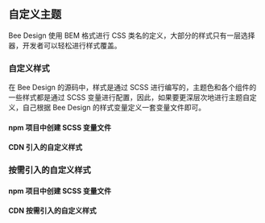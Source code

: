 ## 自定义主题

Bee Design 使用 BEM 格式进行 CSS 类名的定义，大部分的样式只有一层选择器，开发者可以轻松进行样式覆盖。

### 自定义样式

在 Bee Design 的源码中，样式是通过 SCSS 进行编写的，主题色和各个组件的一些样式都是通过 SCSS 变量进行配置，因此，如果要更深层次地进行主题自定义，自己根据 Bee Design 的样式变量定义一套变量文件即可。

#### npm 项目中创建 SCSS 变量文件

#### CDN 引入的自定义样式

### 按需引入的自定义样式

#### npm 项目中创建 SCSS 变量文件

#### CDN 按需引入的自定义样式
